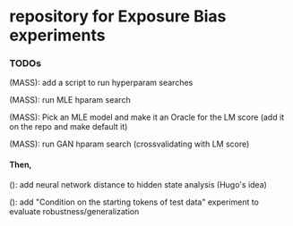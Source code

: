 # repository for Exposure Bias experiments

### TODOs

(MASS): add a script to run hyperparam searches

(MASS): run MLE hparam search

(MASS): Pick an MLE model and make it an Oracle for the LM score (add it on the repo and make default it)

(MASS): run GAN hparam search (crossvalidating with LM score)

#### Then,

(): add neural network distance to hidden state analysis (Hugo's idea)

(): add "Condition on the starting tokens of test data" experiment to evaluate robustness/generalization


